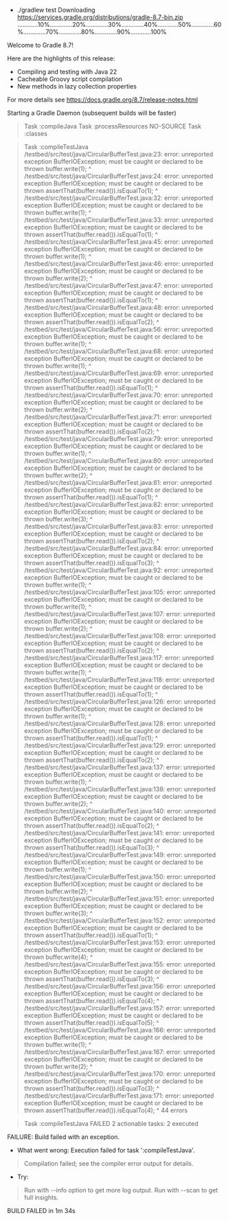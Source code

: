 + ./gradlew test
Downloading https://services.gradle.org/distributions/gradle-8.7-bin.zip
............10%.............20%.............30%.............40%............50%.............60%.............70%.............80%.............90%............100%

Welcome to Gradle 8.7!

Here are the highlights of this release:
 - Compiling and testing with Java 22
 - Cacheable Groovy script compilation
 - New methods in lazy collection properties

For more details see https://docs.gradle.org/8.7/release-notes.html

Starting a Gradle Daemon (subsequent builds will be faster)
> Task :compileJava
> Task :processResources NO-SOURCE
> Task :classes

> Task :compileTestJava
/testbed/src/test/java/CircularBufferTest.java:23: error: unreported exception BufferIOException; must be caught or declared to be thrown
        buffer.write(1);
                    ^
/testbed/src/test/java/CircularBufferTest.java:24: error: unreported exception BufferIOException; must be caught or declared to be thrown
        assertThat(buffer.read()).isEqualTo(1);
                              ^
/testbed/src/test/java/CircularBufferTest.java:32: error: unreported exception BufferIOException; must be caught or declared to be thrown
        buffer.write(1);
                    ^
/testbed/src/test/java/CircularBufferTest.java:33: error: unreported exception BufferIOException; must be caught or declared to be thrown
        assertThat(buffer.read()).isEqualTo(1);
                              ^
/testbed/src/test/java/CircularBufferTest.java:45: error: unreported exception BufferIOException; must be caught or declared to be thrown
        buffer.write(1);
                    ^
/testbed/src/test/java/CircularBufferTest.java:46: error: unreported exception BufferIOException; must be caught or declared to be thrown
        buffer.write(2);
                    ^
/testbed/src/test/java/CircularBufferTest.java:47: error: unreported exception BufferIOException; must be caught or declared to be thrown
        assertThat(buffer.read()).isEqualTo(1);
                              ^
/testbed/src/test/java/CircularBufferTest.java:48: error: unreported exception BufferIOException; must be caught or declared to be thrown
        assertThat(buffer.read()).isEqualTo(2);
                              ^
/testbed/src/test/java/CircularBufferTest.java:56: error: unreported exception BufferIOException; must be caught or declared to be thrown
        buffer.write(1);
                    ^
/testbed/src/test/java/CircularBufferTest.java:68: error: unreported exception BufferIOException; must be caught or declared to be thrown
        buffer.write(1);
                    ^
/testbed/src/test/java/CircularBufferTest.java:69: error: unreported exception BufferIOException; must be caught or declared to be thrown
        assertThat(buffer.read()).isEqualTo(1);
                              ^
/testbed/src/test/java/CircularBufferTest.java:70: error: unreported exception BufferIOException; must be caught or declared to be thrown
        buffer.write(2);
                    ^
/testbed/src/test/java/CircularBufferTest.java:71: error: unreported exception BufferIOException; must be caught or declared to be thrown
        assertThat(buffer.read()).isEqualTo(2);
                              ^
/testbed/src/test/java/CircularBufferTest.java:79: error: unreported exception BufferIOException; must be caught or declared to be thrown
        buffer.write(1);
                    ^
/testbed/src/test/java/CircularBufferTest.java:80: error: unreported exception BufferIOException; must be caught or declared to be thrown
        buffer.write(2);
                    ^
/testbed/src/test/java/CircularBufferTest.java:81: error: unreported exception BufferIOException; must be caught or declared to be thrown
        assertThat(buffer.read()).isEqualTo(1);
                              ^
/testbed/src/test/java/CircularBufferTest.java:82: error: unreported exception BufferIOException; must be caught or declared to be thrown
        buffer.write(3);
                    ^
/testbed/src/test/java/CircularBufferTest.java:83: error: unreported exception BufferIOException; must be caught or declared to be thrown
        assertThat(buffer.read()).isEqualTo(2);
                              ^
/testbed/src/test/java/CircularBufferTest.java:84: error: unreported exception BufferIOException; must be caught or declared to be thrown
        assertThat(buffer.read()).isEqualTo(3);
                              ^
/testbed/src/test/java/CircularBufferTest.java:92: error: unreported exception BufferIOException; must be caught or declared to be thrown
        buffer.write(1);
                    ^
/testbed/src/test/java/CircularBufferTest.java:105: error: unreported exception BufferIOException; must be caught or declared to be thrown
        buffer.write(1);
                    ^
/testbed/src/test/java/CircularBufferTest.java:107: error: unreported exception BufferIOException; must be caught or declared to be thrown
        buffer.write(2);
                    ^
/testbed/src/test/java/CircularBufferTest.java:108: error: unreported exception BufferIOException; must be caught or declared to be thrown
        assertThat(buffer.read()).isEqualTo(2);
                              ^
/testbed/src/test/java/CircularBufferTest.java:117: error: unreported exception BufferIOException; must be caught or declared to be thrown
        buffer.write(1);
                    ^
/testbed/src/test/java/CircularBufferTest.java:118: error: unreported exception BufferIOException; must be caught or declared to be thrown
        assertThat(buffer.read()).isEqualTo(1);
                              ^
/testbed/src/test/java/CircularBufferTest.java:126: error: unreported exception BufferIOException; must be caught or declared to be thrown
        buffer.write(1);
                    ^
/testbed/src/test/java/CircularBufferTest.java:128: error: unreported exception BufferIOException; must be caught or declared to be thrown
        assertThat(buffer.read()).isEqualTo(1);
                              ^
/testbed/src/test/java/CircularBufferTest.java:129: error: unreported exception BufferIOException; must be caught or declared to be thrown
        assertThat(buffer.read()).isEqualTo(2);
                              ^
/testbed/src/test/java/CircularBufferTest.java:137: error: unreported exception BufferIOException; must be caught or declared to be thrown
        buffer.write(1);
                    ^
/testbed/src/test/java/CircularBufferTest.java:138: error: unreported exception BufferIOException; must be caught or declared to be thrown
        buffer.write(2);
                    ^
/testbed/src/test/java/CircularBufferTest.java:140: error: unreported exception BufferIOException; must be caught or declared to be thrown
        assertThat(buffer.read()).isEqualTo(2);
                              ^
/testbed/src/test/java/CircularBufferTest.java:141: error: unreported exception BufferIOException; must be caught or declared to be thrown
        assertThat(buffer.read()).isEqualTo(3);
                              ^
/testbed/src/test/java/CircularBufferTest.java:149: error: unreported exception BufferIOException; must be caught or declared to be thrown
        buffer.write(1);
                    ^
/testbed/src/test/java/CircularBufferTest.java:150: error: unreported exception BufferIOException; must be caught or declared to be thrown
        buffer.write(2);
                    ^
/testbed/src/test/java/CircularBufferTest.java:151: error: unreported exception BufferIOException; must be caught or declared to be thrown
        buffer.write(3);
                    ^
/testbed/src/test/java/CircularBufferTest.java:152: error: unreported exception BufferIOException; must be caught or declared to be thrown
        assertThat(buffer.read()).isEqualTo(1);
                              ^
/testbed/src/test/java/CircularBufferTest.java:153: error: unreported exception BufferIOException; must be caught or declared to be thrown
        buffer.write(4);
                    ^
/testbed/src/test/java/CircularBufferTest.java:155: error: unreported exception BufferIOException; must be caught or declared to be thrown
        assertThat(buffer.read()).isEqualTo(3);
                              ^
/testbed/src/test/java/CircularBufferTest.java:156: error: unreported exception BufferIOException; must be caught or declared to be thrown
        assertThat(buffer.read()).isEqualTo(4);
                              ^
/testbed/src/test/java/CircularBufferTest.java:157: error: unreported exception BufferIOException; must be caught or declared to be thrown
        assertThat(buffer.read()).isEqualTo(5);
                              ^
/testbed/src/test/java/CircularBufferTest.java:166: error: unreported exception BufferIOException; must be caught or declared to be thrown
        buffer.write(1);
                    ^
/testbed/src/test/java/CircularBufferTest.java:167: error: unreported exception BufferIOException; must be caught or declared to be thrown
        buffer.write(2);
                    ^
/testbed/src/test/java/CircularBufferTest.java:170: error: unreported exception BufferIOException; must be caught or declared to be thrown
        assertThat(buffer.read()).isEqualTo(3);
                              ^
/testbed/src/test/java/CircularBufferTest.java:171: error: unreported exception BufferIOException; must be caught or declared to be thrown
        assertThat(buffer.read()).isEqualTo(4);
                              ^
44 errors

> Task :compileTestJava FAILED
2 actionable tasks: 2 executed

FAILURE: Build failed with an exception.

* What went wrong:
Execution failed for task ':compileTestJava'.
> Compilation failed; see the compiler error output for details.

* Try:
> Run with --info option to get more log output.
> Run with --scan to get full insights.

BUILD FAILED in 1m 34s

